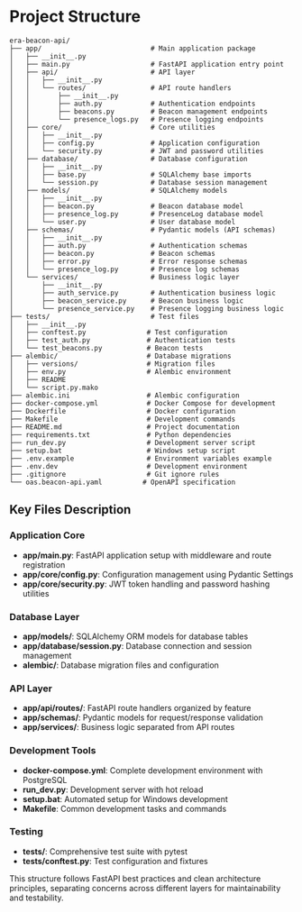 # Project Structure

```
era-beacon-api/
├── app/                           # Main application package
│   ├── __init__.py
│   ├── main.py                    # FastAPI application entry point
│   ├── api/                       # API layer
│   │   ├── __init__.py
│   │   └── routes/                # API route handlers
│   │       ├── __init__.py
│   │       ├── auth.py            # Authentication endpoints
│   │       ├── beacons.py         # Beacon management endpoints
│   │       └── presence_logs.py   # Presence logging endpoints
│   ├── core/                      # Core utilities
│   │   ├── __init__.py
│   │   ├── config.py              # Application configuration
│   │   └── security.py            # JWT and password utilities
│   ├── database/                  # Database configuration
│   │   ├── __init__.py
│   │   ├── base.py                # SQLAlchemy base imports
│   │   └── session.py             # Database session management
│   ├── models/                    # SQLAlchemy models
│   │   ├── __init__.py
│   │   ├── beacon.py              # Beacon database model
│   │   ├── presence_log.py        # PresenceLog database model
│   │   └── user.py                # User database model
│   ├── schemas/                   # Pydantic models (API schemas)
│   │   ├── __init__.py
│   │   ├── auth.py                # Authentication schemas
│   │   ├── beacon.py              # Beacon schemas
│   │   ├── error.py               # Error response schemas
│   │   └── presence_log.py        # Presence log schemas
│   └── services/                  # Business logic layer
│       ├── __init__.py
│       ├── auth_service.py        # Authentication business logic
│       ├── beacon_service.py      # Beacon business logic
│       └── presence_service.py    # Presence logging business logic
├── tests/                         # Test files
│   ├── __init__.py
│   ├── conftest.py               # Test configuration
│   ├── test_auth.py              # Authentication tests
│   └── test_beacons.py           # Beacon tests
├── alembic/                      # Database migrations
│   ├── versions/                 # Migration files
│   ├── env.py                    # Alembic environment
│   ├── README
│   └── script.py.mako
├── alembic.ini                   # Alembic configuration
├── docker-compose.yml            # Docker Compose for development
├── Dockerfile                    # Docker configuration
├── Makefile                      # Development commands
├── README.md                     # Project documentation
├── requirements.txt              # Python dependencies
├── run_dev.py                    # Development server script
├── setup.bat                     # Windows setup script
├── .env.example                  # Environment variables example
├── .env.dev                      # Development environment
├── .gitignore                    # Git ignore rules
└── oas.beacon-api.yaml          # OpenAPI specification
```

## Key Files Description

### Application Core
- **app/main.py**: FastAPI application setup with middleware and route registration
- **app/core/config.py**: Configuration management using Pydantic Settings
- **app/core/security.py**: JWT token handling and password hashing utilities

### Database Layer
- **app/models/**: SQLAlchemy ORM models for database tables
- **app/database/session.py**: Database connection and session management
- **alembic/**: Database migration files and configuration

### API Layer
- **app/api/routes/**: FastAPI route handlers organized by feature
- **app/schemas/**: Pydantic models for request/response validation
- **app/services/**: Business logic separated from API routes

### Development Tools
- **docker-compose.yml**: Complete development environment with PostgreSQL
- **run_dev.py**: Development server with hot reload
- **setup.bat**: Automated setup for Windows development
- **Makefile**: Common development tasks and commands

### Testing
- **tests/**: Comprehensive test suite with pytest
- **tests/conftest.py**: Test configuration and fixtures

This structure follows FastAPI best practices and clean architecture principles, separating concerns across different layers for maintainability and testability.
